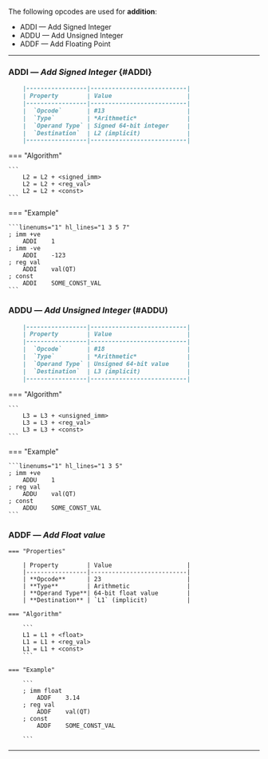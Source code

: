 The following opcodes are used for **addition**:

- ADDI — Add Signed Integer
- ADDU — Add Unsigned Integer
- ADDF — Add Floating Point

---

### ADDI — _Add Signed Integer_ {#ADDI}

```md title="Properties"
    |-----------------|---------------------------|
    | Property        | Value                     |
    |-----------------|---------------------------|
    |  `Opcode`       | #13                       |
    |  `Type`         | *Arithmetic*              |
    |  `Operand Type` | Signed 64-bit integer     |
    |  `Destination`  | L2 (implicit)             |
    |-----------------|---------------------------|
```

<div class="result" markdown>
=== "Algorithm"

    ```
        L2 = L2 + <signed_imm>
        L2 = L2 + <reg_val>
        L2 = L2 + <const>
    ```

=== "Example"

    ```linenums="1" hl_lines="1 3 5 7"
    ; imm +ve
        ADDI    1
    ; imm -ve
        ADDI    -123
    ; reg val
        ADDI    val(QT)
    ; const
        ADDI    SOME_CONST_VAL
    ```

</div>

### ADDU — _Add Unsigned Integer_ (#ADDU)

```md title="Properties"
    |-----------------|---------------------------|
    | Property        | Value                     |
    |-----------------|---------------------------|
    |  `Opcode`       | #18                       |
    |  `Type`         | *Arithmetic*              |
    |  `Operand Type` | Unsigned 64-bit value     |
    |  `Destination`  | L3 (implicit)             |
    |-----------------|---------------------------|
```

<div class="result" markdown>
=== "Algorithm"

    ```
        L3 = L3 + <unsigned_imm>
        L3 = L3 + <reg_val>
        L3 = L3 + <const>
    ```

=== "Example"

    ```linenums="1" hl_lines="1 3 5"
    ; imm +ve
        ADDU    1
    ; reg val
        ADDU    val(QT)
    ; const
        ADDU    SOME_CONST_VAL
    ```

### ADDF — _Add Float value_

    === "Properties"

        | Property        | Value                     |
        |-----------------|---------------------------|
        | **Opcode**      | 23                        |
        | **Type**        | Arithmetic                |
        | **Operand Type**| 64-bit float value        |
        | **Destination** | `L1` (implicit)           |

    === "Algorithm"

        ```
        L1 = L1 + <float>
        L1 = L1 + <reg_val>
        L1 = L1 + <const>
        ```

    === "Example"

        ```
        ; imm float
            ADDF    3.14
        ; reg val
            ADDF    val(QT)
        ; const
            ADDF    SOME_CONST_VAL

        ```

---
